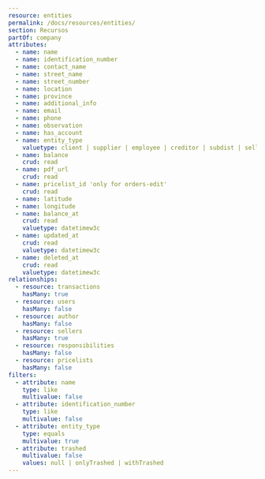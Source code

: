 ```yaml
---
resource: entities
permalink: /docs/resources/entities/
section: Recursos
partOf: company
attributes:
  - name: name
  - name: identification_number
  - name: contact_name
  - name: street_name
  - name: street_number
  - name: location
  - name: province
  - name: additional_info
  - name: email
  - name: phone
  - name: observation
  - name: has_account
  - name: entity_type
    valuetype: client | supplier | employee | creditor | subdist | seller
  - name: balance
    crud: read
  - name: pdf_url
    crud: read
  - name: pricelist_id 'only for orders-edit'
    crud: read
  - name: latitude
  - name: longitude
  - name: balance_at
    crud: read
    valuetype: datetimew3c
  - name: updated_at
    crud: read
    valuetype: datetimew3c
  - name: deleted_at
    crud: read
    valuetype: datetimew3c
relationships:
  - resource: transactions
    hasMany: true
  - resource: users
    hasMany: false
  - resource: author
    hasMany: false
  - resource: sellers
    hasMany: true
  - resource: responsibilities
    hasMany: false
  - resource: pricelists
    hasMany: false
filters:
  - attribute: name
    type: like
    multivalue: false
  - attribute: identification_number
    type: like
    multivalue: false
  - attribute: entity_type
    type: equals
    multivalue: true
  - attribute: trashed
    multivalue: false
    values: null | onlyTrashed | withTrashed
---
```

